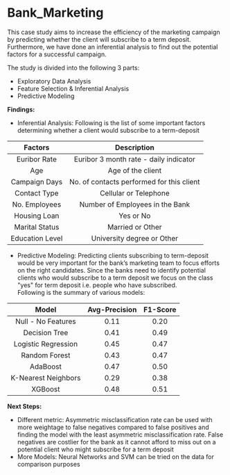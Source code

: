 # Bank_Marketing

This case study aims to increase the efficiency of the marketing campaign by predicting whether the client will subscribe to a term deposit. Furthermore, we have done an inferential analysis to find out the potential factors for a successful campaign. <br>


The study is divided into the following 3 parts:
- Exploratory Data Analysis 
- Feature Selection & Inferential Analysis
- Predictive Modeling

**Findings:**
- Inferential Analysis: Following is the list of some important factors determining whether a client would subscribe to a term-deposit 


| Factors | Description
| :-: | :-: |
| Euribor Rate | Euribor 3 month rate - daily indicator |
| Age | Age of the client |
| Campaign Days | No. of contacts performed for this client |
| Contact Type | Cellular or Telephone |
| No. Employees | Number of Employees in the Bank |
| Housing Loan | Yes or No |
| Marital Status | Married or Other |
| Education Level | University degree or Other |


- Predictive Modeling:
Predicting clients subscribing to term-deposit would be very important for the bank’s marketing team to focus efforts on the right candidates. Since the banks need to identify potential clients who would subscribe to a term deposit we focus on the class "yes" for term deposit i.e. people who have subscribed. <br>
Following is the summary of various models: 

| Model | Avg-Precision |F1-Score|
| :-: | :-: |:-: |
|Null - No Features| 0.11|0.20|
| Decision Tree | 0.41 | 0.49|
| Logistic Regression | 0.45 |0.47|
| Random Forest | 0.43 |0.47|
| AdaBoost | 0.47 |0.50|
| K-Nearest Neighbors| 0.29|0.38|
| XGBoost | 0.48 |0.51|




    
**Next Steps:**
- Different metric: Asymmetric misclassification rate can be used with more weightage to false negatives compared to false positives and finding the model with the least asymmetric misclassification rate. False negatives are costlier for the bank as it cannot afford to miss out on a potential client who might subscribe for a term deposit
- More Models: Neural Networks and SVM can be tried on the data for comparison purposes 
